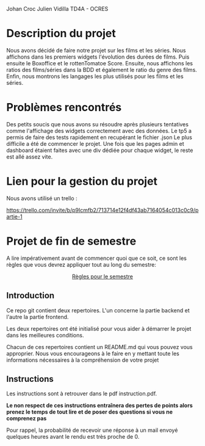 Johan Croc
Julien Vidilla
TD4A - OCRES

# Description du projet

Nous avons décidé de faire notre projet sur les films et les séries. Nous affichons dans les premiers widgets l'évolution des durées de films.
Puis ensuite le Boxoffice et le rottenTomatoe Score.
Ensuite, nous affichons les ratios des films/séries dans la BDD et également le ratio du genre des films.
Enfin, nous montrons les langages les plus utilisés pour les films et les séries.

# Problèmes rencontrés 

Des petits soucis que nous avons su résoudre après plusieurs tentatives comme l'affichage des widgets correctement avec des données.
Le tp5 a permis de faire des tests rapidement en recupérant le fichier .json
Le plus difficile a été de commencer le projet. Une fois que les pages admin et dashboard étaient faites avec une div dédiée pour chaque widget, le reste est allé assez vite. 

# Lien pour la gestion du projet

Nous avons utilisé un trello :

https://trello.com/invite/b/p9Icmfb2/713714e12f4df43ab7164054c013c0c9/partie-1

  

# Projet de fin de semestre

A lire impérativement avant de commencer quoi que ce soit, ce sont les règles que vous devrez appliquer tout au long du semestre:

<p align="center">
 <a href="https://gitlab.com/Adrien_Kourganoff/instructions_web_ocres_ing4/-/blob/master/README.md">Règles pour le semestre</a>
</p>

## Introduction

Ce repo git contient deux repertoires. L'un concerne la partie backend et l'autre la partie frontend.

Les deux repertoires ont été initialisé pour vous aider à démarrer le projet dans les meilleures conditions.

Chacun de ces repertoires contient un README.md qui vous pouvez vous approprier. Nous vous encourageons à le faire en y mettant toute les informations nécessaires à la compréhension de votre projet

## Instructions

Les instructions sont à retrouver dans le pdf instruction.pdf.

**Le non respect de ces instructions entraînera des pertes de points alors prenez le temps de tout lire et de poser des questions si vous ne comprenez pas**

Pour rappel, la probabilité de recevoir une réponse à un mail envoyé quelques heures avant le rendu est très proche de 0.
